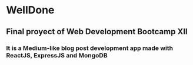 # WellDone
## Final proyect of Web Development Bootcamp XII
### It is a Medium-like blog post development app made with ReactJS, ExpressJS and MongoDB
